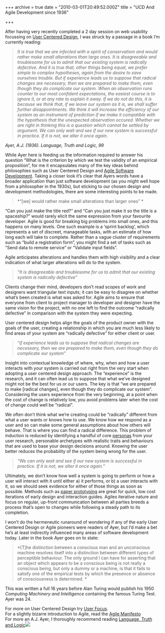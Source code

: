 +++
archive = true
date = "2010-03-01T20:49:52.000Z"
title = "UCD And Agile Development since 1936"

+++

After having very recently completed a 2 day session on web usability focussing on [User Centered Design](http://en.wikipedia.org/wiki/User-centered_design), I was struck by a passage in a book I’m currently reading:

> *It is true that we are infected with a spirit of conservatism and would rather make small alterations than large ones. It is disagreeable and troublesome for us to admit that our existing system is radically defective. And it is true that, other things being equal, we prefer simple to complex hypotheses, again from the desire to save ourselves trouble. But if experience leads us to suppose that radical changes are necessary, then we are prepared to make them, even though they do complicate our system. When an observation runs counter to our most confident expectations, the easiest course is to ignore it, or at any rate to explain it away. If we do not do this, it is because we think that, if we leave our system as it is, we shall suffer further disappointments. We think it will increase the efficiency of our system as an instrument of prediction if we make it compatible with the hypothesis that the unexpected observation occured. Whether we are right in thinking this is a question which cannot be settled by argument. We can only wait and see if our new system is successful in practice. If it is not, we alter it once again.*

<cite>Ayer, A.J. (1936). Language, Truth and Logic, 99</cite>

While Ayer here is feeding us the information required to answer his question “What is the criterion by which we test the validity of an empirical proposition”, for me it encapsulates many of the key ideas behind philosophies such as User Centered Design and [Agile Software Development](http://en.wikipedia.org/wiki/Agile_software_development). Taking a closer look it’s clear that Ayers words have a broader application than just software development (as you might well hope from a philosopher in the 1930s), but sticking to our chosen design and development methodologies, there are some interesting points to be made.

> *“[we] would rather make small alterations than larger ones” *

“Can you just make the title red?” and “Can you just make it so the title is a spaceship?” would rarely elicit the same expression from your favourite developer. Agile is good for breaking big problems into small ones, and this happens on many levels. One such example is a ‘sprint backlog’, which represents a set of discreet, manageable tasks, with an estimate of how long each will take to complete. Rather than a vague cluster of requirements such as “build a registration form”, you might find a set of tasks such as “Send data to remote service” or “Validate input fields”.

Agile anticipates alterations and handles them with high visibility and a clear indication of what larger alterations will do to the system.

> *“It is disagreeable and troublesome for us to admit that our existing system is radically defective”*

Clients change their mind, developers don’t read scopes of work and designers want triangular text inputs; it can be easy to disagree on whether what’s been created is what was asked for. Agile aims to ensure that everyone from client to project manager to developer and designer have the same vision for the project, with no one left to find the outcome “radically defective” in comparison with the system they were expecting.

User centered design helps align the goals of the product owner with the goals of the user, creating a relationship in which you are much less likely to find areas of your system are “radically defective” for either client or user.

> *“if experience leads us to suppose that radical changes are necessary, then we are prepared to make them, even though they do complicate our system”*

Insight into contextual knowledge of where, why, when and how a user interacts with your system is carried out right from the very start when adopting a user centered design approach. The “experience” is the research, and it can often lead us to suppose that what we’ve designed might not be the best for us or our users. The key is that “we are prepared to make [radical changes], even though they do complicate our system”. Considering the users experience from the very beginning, at a point when the cost of change is relatively low, you avoid problems later when the cost of change could well be “radical”.

We often don’t think what we’re creating could be “radically” different from what a user wants or knows how to use. We know how *we* respond as a user and so can make some general assumptions about how others will behave. That is where you can find a radical difference. This problem of induction is reduced by identifying a handful of core [personas](http://www.uiaccess.com/accessucd/personas.html) from your user research, personable archetypes with realistic traits and behaviours that are used to base your design decisions around. Knowing the user better reduces the probability of the system being wrong for the user.

> *“We can only wait and see if our new system is successful in practice. If it is not, we alter it once again.”*

Ultimately, we don’t know how well a system is going to perform or how a user will interact with it until either a) it performs, or b) a user interacts with it, so we should seek evidence for either of those things as soon as possible. Methods such as [paper prototyping](http://www.youtube.com/watch?v=GrV2SZuRPv0) are great for quick, low cost iterations of early design and interaction guides. Agiles iterative nature and focus on regular, up-front communication between all parties breeds a process that’s open to changes while following a steady path to its completion.

I won’t do the hermeneutic runaround of wondering if any of the early User Centered Design or Agile pioneers were readers of Ayer, but I’d make a bet he’s at least indirectly influenced many areas of software development today. Later in the book Ayer goes on to state:

> *[T]he distinction between a conscious man and an unconscious machine resolves itself into a distinction between different types of perceptible behaviour. The only ground I can have for asserting that an object which appears to be a conscious being is not really a conscious being, but only a dummy or a machine, is that it fails to satisfy one of the empirical tests by which the presence or absence of consciousness is determined. *

This was written a full 16 years before Alan Turing would publish his 1950 *Computing Machinery and Intelligence* containing the famous Turing Test. Ayer was 24.

For more on User Centered Design try [User Focus](http://userfocus.co.uk/).  
 For a slightly bizarre introduction to Agile, read the [Agile Manifesto](http://agilemanifesto.org/)  
 For more an A.J. Ayer, I thoroughly recommend reading [Language, Truth and Logic](http://www.amazon.co.uk/gp/product/0141186046?ie=UTF8&tag=duncanhallnet-21&linkCode=as2&camp=1634&creative=19450&creativeASIN=0141186046)![](http://www.assoc-amazon.co.uk/e/ir?t=duncanhallnet-21&l=as2&o=2&a=0141186046)



